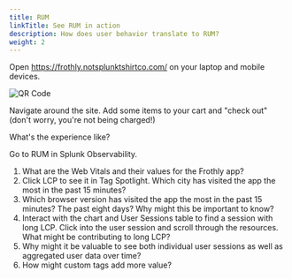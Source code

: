 ```yaml
---
title: RUM
linkTitle: See RUM in action
description: How does user behavior translate to RUM?
weight: 2
---
```


Open https://frothly.notsplunktshirtco.com/ on your laptop and mobile devices.

![QR Code](../images/syncreator-qr-code.png)

Navigate around the site. Add some items to your cart and "check out" (don't worry, you're not being charged!)

What's the experience like?

Go to RUM in Splunk Observability. 

1. What are the Web Vitals and their values for the Frothly app? 
1. Click LCP to see it in Tag Spotlight. Which city has visited the app the most in the past 15 minutes?
1. Which browser version has visited the app the most in the past 15 minutes? The past eight days? Why might this be important to know?
1. Interact with the chart and User Sessions table to find a session with long LCP. Click into the user session and scroll through the resources. What might be contributing to long LCP?
1. Why might it be valuable to see both individual user sessions as well as aggregated user data over time? 
1. How might custom tags add more value?